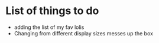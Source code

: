 # List of things to do
- adding the list of my fav lolis
- Changing from different display sizes messes up the box

